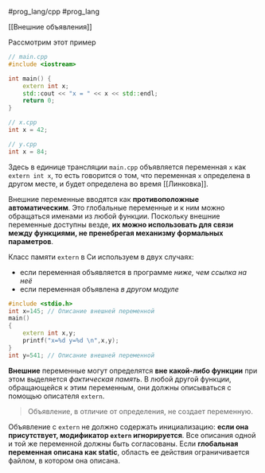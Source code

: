 #prog_lang/cpp #prog_lang 

[[Внешние объявления]]

Рассмотрим этот пример

```c++
// main.cpp
#include <iostream>

int main() {
    extern int x;
    std::cout << "x = " << x << std::endl;
    return 0;
}
```

```c++
// x.cpp
int x = 42;
```

```c++
// y.cpp
int x = 84;
```

Здесь в единице трансляции `main.cpp` объявляется переменная `x` как `extern int x`, то есть говорится о том, что переменная `x` определена в другом месте, и будет определена во время [[Линковка]].

Внешние переменные вводятся как **противоположные автоматическим**. Это глобальные переменные и к ним можно обращаться именами из любой функции. Поскольку внешние переменные доступны везде, **их можно использовать для связи между функциями, не пренебрегая механизму формальных параметров**.

Класс памяти `extern` в Си используем в двух случаях:
-   если переменная объявляется в программе *ниже, чем ссылка на неё*
-   если переменная объявлена *в другом модуле*

```c++
#include <stdio.h>
int x=145; // Описание внешней переменной
main()
{
	extern int x,y;
	printf("x=%d y=%d \n",x,y);
}
int y=541; // Описание внешней переменной
```

**Внешние** переменные могут определятся **вне какой-либо функции** при этом выделяется *фактическая память*. В любой другой функции, обращающейся к этим переменным, они должны описываться с помощью описателя `extern`.

> Объявление, в отличие от определения, не создает переменную.

Объявление с `extern` не должно содержать инициализацию: **если она присутствует, модификатор `extern` игнорируется**.
Все описания одной и той же переменной должны быть согласованы.
Если **глобальная переменная описана как static**, область ее действия ограничивается файлом, в котором она описана.